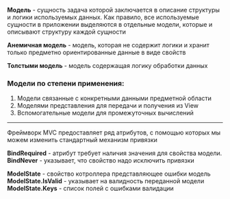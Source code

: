 **Модель** - сущность задача которой заключается в описание структуры и логики используемых данных. Как правило, все используемые сущности в приложении выделяются в отдельные модели, которые и описывают структуру каждой сущности

**Анемичная модель** - модель, которая не содержит логики и хранит только предметно ориентированные данные в виде свойств

**Толстыми модель** - модель содержащая логику обработки данных

### Модели по степени применения:

1. Модели связанные с конкретными данными предметной области
2. Моделями представления для передачи и получения из View
3. Вспомогательные модели для промежуточных вычислений

---

Фреймворк MVC предоставляет ряд атрибутов, с помощью которых мы можем изменить стандартный механизм привязки

**BindRequired** - атрибут требует наличия значения для свойства модели. **BindNever** - указывает, что свойство надо исключить привязки

**ModelState** - свойство котроллера представляющее ошибки модель **ModelState.IsValid** - указывает на валидность переданной модели **ModelState.Keys** - список полей с ошибками валидации